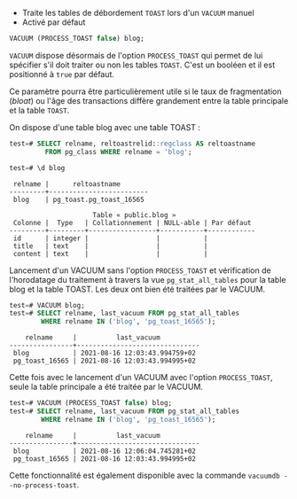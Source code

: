 <!--
Les commits sur ce sujet sont :

* https://commitfest.postgresql.org/32/2961/
* https://git.postgresql.org/gitweb/?p=postgresql.git;a=commit;h=7cb3048f38e26b39dd5fd412ed8a4981b6809b35

Discussion

* https://gitlab.dalibo.info/formation/workshops/-/issues/112

-->

<div class="slide-content">

  * Traite les tables de débordement `TOAST` lors d'un `VACUUM` manuel
  * Activé par défaut

  ```sql
  VACUUM (PROCESS_TOAST false) blog;
  ```

</div>

<div class="notes">

`VACUUM` dispose désormais de l'option `PROCESS_TOAST` qui permet de lui spécifier
s'il doit traiter ou non les tables `TOAST`. C'est un booléen et il est positionné
à `true` par défaut.

Ce paramètre pourra être particulièrement utile si le taux de fragmentation
(_bloat_) ou l'âge des transactions diffère grandement entre la table principale
et la table `TOAST`.

On dispose d'une table blog avec une table TOAST :

```sql
test=# SELECT relname, reltoastrelid::regclass AS reltoastname
         FROM pg_class WHERE relname = 'blog';

test=# \d blog
```
```console
 relname |      reltoastname       
---------+-------------------------
 blog    | pg_toast.pg_toast_16565

                     Table « public.blog »
 Colonne |  Type   | Collationnement | NULL-able | Par défaut 
---------+---------+-----------------+-----------+------------
 id      | integer |                 |           |            
 title   | text    |                 |           |            
 content | text    |                 |           |            
```

Lancement d'un VACUUM sans l'option `PROCESS_TOAST` et vérification de l'horodatage
du traitement à travers la vue `pg_stat_all_tables` pour la table blog et la 
table TOAST. Les deux ont bien été traitées par le VACUUM.

```sql
test=# VACUUM blog;
test=# SELECT relname, last_vacuum FROM pg_stat_all_tables 
        WHERE relname IN ('blog', 'pg_toast_16565');
```
```console
    relname     |          last_vacuum          
----------------+-------------------------------
 blog           | 2021-08-16 12:03:43.994759+02
 pg_toast_16565 | 2021-08-16 12:03:43.994995+02
```

Cette fois avec le lancement d'un VACUUM avec l'option `PROCESS_TOAST`, seule 
la table principale a été traitée par le VACUUM.

```sql
test=# VACUUM (PROCESS_TOAST false) blog;
test=# SELECT relname, last_vacuum FROM pg_stat_all_tables 
        WHERE relname IN ('blog', 'pg_toast_16565');
```
```console
    relname     |          last_vacuum          
----------------+-------------------------------
 blog           | 2021-08-16 12:06:04.745281+02
 pg_toast_16565 | 2021-08-16 12:03:43.994995+02
```

Cette fonctionnalité est également disponible avec la commande
`vacuumdb --no-process-toast`.

</div>